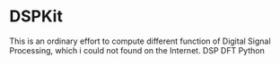 # DSPKit
This is an ordinary effort to compute different function of Digital Signal Processing, which i could not found on the Internet.
DSP DFT Python
